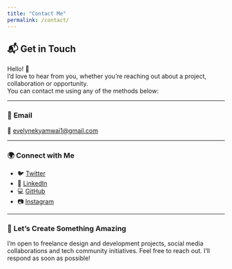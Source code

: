```yaml
---
title: "Contact Me"
permalink: /contact/
---
```


## 📬 **Get in Touch**

Hello! 👋  
I’d love to hear from you, whether you’re reaching out about a project, collaboration or opportunity.  
You can contact me using any of the methods below:

---

### 💌 **Email**
📧 [evelynekyamwai1@gmail.com](mailto:evelynekyamwai1@gmail.com)

---

### 🌍 **Connect with Me**
- 🐦 [Twitter](https://twitter.com/EvelyneKyamwai)
- 💼 [LinkedIn](https://www.linkedin.com/in/evelynekyamwai/)
- 💻 [GitHub](https://github.com/Evelynemunguti)
- 📷 [Instagram](https://instagram.com/EvelyneKyamwai)

---

### 💭 **Let’s Create Something Amazing**
I’m open to freelance design and development projects, social media collaborations 
and tech community initiatives. Feel free to reach out. I’ll respond as soon as possible! 

